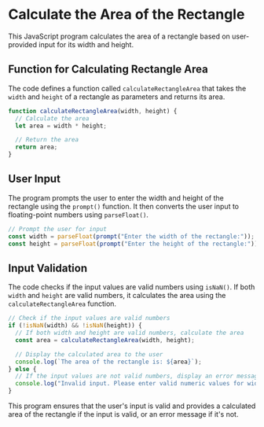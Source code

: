 # Calculate the Area of the Rectangle

This JavaScript program calculates the area of a rectangle based on user-provided input for its width and height.

## Function for Calculating Rectangle Area

The code defines a function called `calculateRectangleArea` that takes the `width` and `height` of a rectangle as parameters and returns its area.

```javascript
function calculateRectangleArea(width, height) {
  // Calculate the area
  let area = width * height;

  // Return the area
  return area;
}
```

## User Input

The program prompts the user to enter the width and height of the rectangle using the `prompt()` function. It then converts the user input to floating-point numbers using `parseFloat()`.

```javascript
// Prompt the user for input
const width = parseFloat(prompt("Enter the width of the rectangle:"));
const height = parseFloat(prompt("Enter the height of the rectangle:"));
```

## Input Validation

The code checks if the input values are valid numbers using `isNaN()`. If both `width` and `height` are valid numbers, it calculates the area using the `calculateRectangleArea` function.

```javascript
// Check if the input values are valid numbers
if (!isNaN(width) && !isNaN(height)) {
  // If both width and height are valid numbers, calculate the area
  const area = calculateRectangleArea(width, height);

  // Display the calculated area to the user
  console.log(`The area of the rectangle is: ${area}`);
} else {
  // If the input values are not valid numbers, display an error message
  console.log("Invalid input. Please enter valid numeric values for width and height.");
}
```

This program ensures that the user's input is valid and provides a calculated area of the rectangle if the input is valid, or an error message if it's not.
